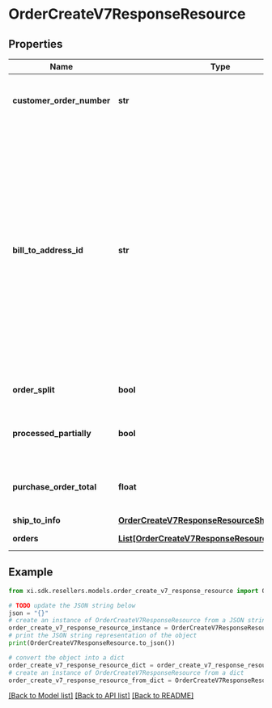 # OrderCreateV7ResponseResource


## Properties

Name | Type | Description | Notes
------------ | ------------- | ------------- | -------------
**customer_order_number** | **str** | The reseller&#39;s unique PO/Order number. | [optional] 
**bill_to_address_id** | **str** | Suffix used to identify billing address. Created during onboarding. Resellers are provided with one or more address IDs depending on how many bill to addresses they need for various flooring companies they are using for credit | [optional] 
**order_split** | **bool** | true for multiple orders | [optional] 
**processed_partially** | **bool** | true for partial order succesfully placed | [optional] 
**purchase_order_total** | **float** | Total of all the orders including taxes and fees. | [optional] 
**ship_to_info** | [**OrderCreateV7ResponseResourceShipToInfo**](OrderCreateV7ResponseResourceShipToInfo.md) |  | [optional] 
**orders** | [**List[OrderCreateV7ResponseResourceOrdersInner]**](OrderCreateV7ResponseResourceOrdersInner.md) | Order-level details. | [optional] 

## Example

```python
from xi.sdk.resellers.models.order_create_v7_response_resource import OrderCreateV7ResponseResource

# TODO update the JSON string below
json = "{}"
# create an instance of OrderCreateV7ResponseResource from a JSON string
order_create_v7_response_resource_instance = OrderCreateV7ResponseResource.from_json(json)
# print the JSON string representation of the object
print(OrderCreateV7ResponseResource.to_json())

# convert the object into a dict
order_create_v7_response_resource_dict = order_create_v7_response_resource_instance.to_dict()
# create an instance of OrderCreateV7ResponseResource from a dict
order_create_v7_response_resource_from_dict = OrderCreateV7ResponseResource.from_dict(order_create_v7_response_resource_dict)
```
[[Back to Model list]](../README.md#documentation-for-models) [[Back to API list]](../README.md#documentation-for-api-endpoints) [[Back to README]](../README.md)


